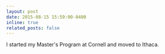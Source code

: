 ```yaml
---
layout: post
date: 2015-08-15 15:59:00-0400
inline: true
related_posts: false
---
```


I started my Master's Program at Cornell and moved to Ithaca.
